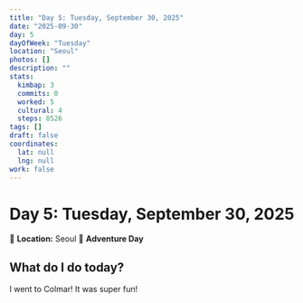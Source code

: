 ```yaml
---
title: "Day 5: Tuesday, September 30, 2025"
date: "2025-09-30"
day: 5
dayOfWeek: "Tuesday"
location: "Seoul"
photos: []
description: ""
stats:
  kimbap: 3
  commits: 0
  worked: 5
  cultural: 4
  steps: 8526
tags: []
draft: false
coordinates:
  lat: null
  lng: null
work: false
---
```

# Day 5: Tuesday, September 30, 2025

📍 **Location:** Seoul
🎒 **Adventure Day**

## What do I do today?
I went to Colmar! It was super fun!

